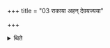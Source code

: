 +++
title = "03 राकाया अहन् देवयज्यया"

+++

<details><summary>थिते</summary>

3. The wife of the sacrificer recites rākāyā aham..., sinīvālya aham..., kuhvā aham....
</details>
